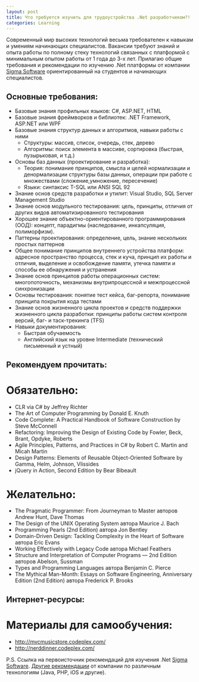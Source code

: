 ```yaml
---
layout: post
title: Что требуется изучить для трудоустройства .Net разработчиком?!
categories: Learning
---
```


Современный мир высоких технологий весьма требователен к навыкам и умениям начинающих специалистов. Вакансии требуют знаний и опыта работы по полному стеку технологий связанных с платформой с минимальным опытом работы от 1 года до 3-х лет. Прилагаю общие требования и рекомендации по изучению .Net платформы от компании [Sigma Software](http://ua.sigma.software/) ориентированный на студентов и начинающих специалистов. 

## Основные требования:
* Базовые знания профильных языков: C#, ASP.NET, HTML
* Базовые знания фреймворков и библиотек: .NET Framework, ASP.NET или WPF
* Базовые знания структур данных и алгоритмов, навыки работы с ними
	* Структуры: массив, список, очередь, стек, дерево
	* Алгоритмы: поиск элемента в массиве, сортировка (быстрая, пузырьковая, и т.д.)
* Основы баз данных (проектирование и разработка):
	* Теория: понимание принципов, смысла и целей нормализации и денормализации структуры базы данных, операции при работе с множествами (сложение,умножение, пересечение)
	* Языки: синтаксис T-SQL или ANSI SQL 92
* Знание основ средств разработки и утилит: Visual Studio, SQL Server Management Studio
* Знание основ модульного тестирования: цель, принципы, отличия от других видов автоматизированного тестирования
* Хорошее знание объектно-ориентированного программирования (ООД): концепт, парадигмы (наследование, инкапсуляция, полиморфизм).
* Паттерны проектирования: определение, цель, знание нескольких простых паттернов
* Общее понимание принципов внутреннего устройства платформ:
адресное пространство процесса, стек и куча, принцип их работы и отличия, выделение и освобождение памяти, утечка памяти и способы ее обнаружения и устранения
* Знание основ принципов работы операционных систем:
многопоточность, механизмы внутрипроцессной и межпроцессной синхронизации
* Основы тестирования: понятие тест кейса, баг-репорта, понимание принципа покрытия кода тестами
* Знание основ жизненного цикла проектов и средств поддержки жизненного цикла разработки: принципы работы систем контроля версий, баг- и таск-трекинга (TFS)
* Навыки документирования:
	* Быстрая обучаемость
	* Английский язык на уровне Intermediate (технический письменный и устный)

## Рекомендуем прочитать:
# Обязательно:
* CLR via C# by Jeffrey Richter
* The Art of Computer Programming by Donald E. Knuth
* Code Complete: A Practical Handbook of Software Construction by Steve McConnell
* Refactoring: Improving the Design of Existing Code by Fowler, Beck, Brant, Opdyke, Roberts
* Agile Principles, Patterns, and Practices in C# by Robert C. Martin and Micah Martin
* Design Patterns: Elements of Reusable Object-Oriented Software by Gamma, Helm, Johnson, Vlissides
* jQuery in Action, Second Edition by Bear Bibeault

# Желательно:
* The Pragmatic Programmer: From Journeyman to Master авторов Andrew Hunt, Dave Thomas
* The Design of the UNIX Operating System автора Maurice J. Bach
* Programming Pearls (2nd Edition) автора Jon Bentley
* Domain-Driven Design: Tackling Complexity in the Heart of Software автора Eric Evans
* Working Effectively with Legacy Code автора Michael Feathers
* Structure and Interpretation of Computer Programs — 2nd Edition авторов Abelson, Sussman
* Types and Programming Languages автора Benjamin C. Pierce
* The Mythical Man-Month: Essays on Software Engineering, Anniversary Edition (2nd Edition) автора Frederick P. Brooks

## Интернет-ресурсы:
# Материалы для самообучения:
* http://mvcmusicstore.codeplex.com/
* http://nerddinner.codeplex.com/

P.S. Ссылка на первоисточник рекомендаций для изучения .Net [Sigma Software](http://goo.gl/s9hr10). [Другие рекомендации](http://goo.gl/tZs8D0) от компании по различным технологиям (Java, PHP, iOS и другие).